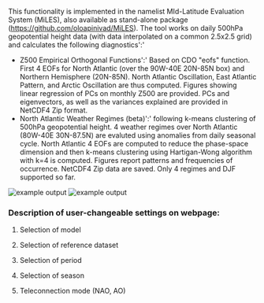 This functionality is implemented in the namelist MId-Latitude Evaluation System (MiLES), also available as stand-alone package (https://github.com/oloapinivad/MiLES). The tool works on daily 500hPa geopotential height data (with data interpolated on a common 2.5x2.5 grid) and calculates the following diagnostics':'
  -  Z500 Empirical Orthogonal Functions':' Based on CDO "eofs" function. First 4 EOFs for North Atlantic (over the 90W-40E 20N-85N box) and Northern Hemisphere (20N-85N). North Atlantic Oscillation, East Atlantic Pattern, and Arctic Oscillation are thus computed. Figures showing linear regression of PCs on monthly Z500 are provided. PCs and eigenvectors, as well as the variances explained are provided in NetCDF4 Zip format.
  -  North Atlantic Weather Regimes (beta)':' following k-means clustering of 500hPa geopotential height. 4 weather regimes over North Atlantic (80W-40E 30N-87.5N) are evaluted using anomalies from daily seasonal cycle. North Atlantic 4 EOFs are computed to reduce the phase-space dimension and then k-means clustering using Hartigan-Wong algorithm with k=4 is computed. Figures report patterns and frequencies of occurrence. NetCDF4 Zip data are saved. Only 4 regimes and DJF supported so far. 

![example output](diagnosticsdata/teleconnections/EOF1_MPI-ESM-P_r1_1951_2005_DJF.png "NAO EOF1")
![example output](diagnosticsdata/teleconnections/Regime2_MPI-ESM-P_r1_1951_2005_DJF.png "Regimes")

### Description of user-changeable settings on webpage: 

1) Selection of model

2) Selection of reference dataset

3) Selection of period 

4) Selection of season

5) Teleconnection mode (NAO, AO)
